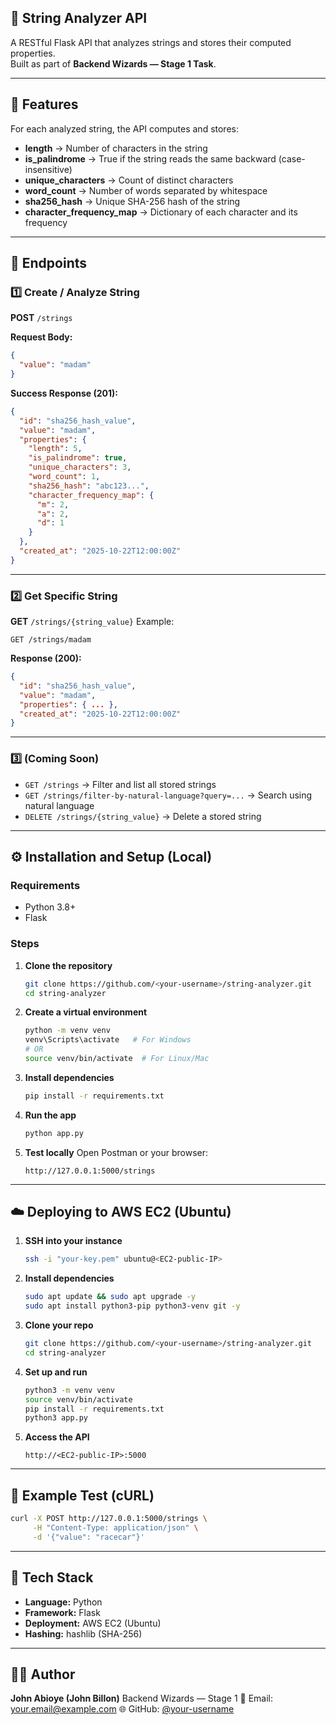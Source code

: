## 🧠 String Analyzer API  
A RESTful Flask API that analyzes strings and stores their computed properties.  
Built as part of **Backend Wizards — Stage 1 Task**.

---

## 🚀 Features
For each analyzed string, the API computes and stores:
- **length** → Number of characters in the string  
- **is_palindrome** → True if the string reads the same backward (case-insensitive)  
- **unique_characters** → Count of distinct characters  
- **word_count** → Number of words separated by whitespace  
- **sha256_hash** → Unique SHA-256 hash of the string  
- **character_frequency_map** → Dictionary of each character and its frequency  

---

## 🧩 Endpoints

### 1️⃣ Create / Analyze String
**POST** `/strings`

**Request Body:**
```json
{
  "value": "madam"
}
````

**Success Response (201):**

```json
{
  "id": "sha256_hash_value",
  "value": "madam",
  "properties": {
    "length": 5,
    "is_palindrome": true,
    "unique_characters": 3,
    "word_count": 1,
    "sha256_hash": "abc123...",
    "character_frequency_map": {
      "m": 2,
      "a": 2,
      "d": 1
    }
  },
  "created_at": "2025-10-22T12:00:00Z"
}
```

---

### 2️⃣ Get Specific String

**GET** `/strings/{string_value}`
Example:

```
GET /strings/madam
```

**Response (200):**

```json
{
  "id": "sha256_hash_value",
  "value": "madam",
  "properties": { ... },
  "created_at": "2025-10-22T12:00:00Z"
}
```

---

### 3️⃣ (Coming Soon)

* `GET /strings` → Filter and list all stored strings
* `GET /strings/filter-by-natural-language?query=...` → Search using natural language
* `DELETE /strings/{string_value}` → Delete a stored string

---

## ⚙️ Installation and Setup (Local)

### Requirements

* Python 3.8+
* Flask

### Steps

1. **Clone the repository**

   ```bash
   git clone https://github.com/<your-username>/string-analyzer.git
   cd string-analyzer
   ```

2. **Create a virtual environment**

   ```bash
   python -m venv venv
   venv\Scripts\activate   # For Windows
   # OR
   source venv/bin/activate  # For Linux/Mac
   ```

3. **Install dependencies**

   ```bash
   pip install -r requirements.txt
   ```

4. **Run the app**

   ```bash
   python app.py
   ```

5. **Test locally**
   Open Postman or your browser:

   ```
   http://127.0.0.1:5000/strings
   ```

---

## ☁️ Deploying to AWS EC2 (Ubuntu)

1. **SSH into your instance**

   ```bash
   ssh -i "your-key.pem" ubuntu@<EC2-public-IP>
   ```

2. **Install dependencies**

   ```bash
   sudo apt update && sudo apt upgrade -y
   sudo apt install python3-pip python3-venv git -y
   ```

3. **Clone your repo**

   ```bash
   git clone https://github.com/<your-username>/string-analyzer.git
   cd string-analyzer
   ```

4. **Set up and run**

   ```bash
   python3 -m venv venv
   source venv/bin/activate
   pip install -r requirements.txt
   python3 app.py
   ```

5. **Access the API**

   ```
   http://<EC2-public-IP>:5000
   ```

---

## 🧪 Example Test (cURL)

```bash
curl -X POST http://127.0.0.1:5000/strings \
     -H "Content-Type: application/json" \
     -d '{"value": "racecar"}'
```

---

## 🧰 Tech Stack

* **Language:** Python
* **Framework:** Flask
* **Deployment:** AWS EC2 (Ubuntu)
* **Hashing:** hashlib (SHA-256)

---

## 👨‍💻 Author

**John Abioye (John Billon)**
Backend Wizards — Stage 1
📧 Email: [your.email@example.com](mailto:your.email@example.com)
🌐 GitHub: [@your-username](https://github.com/your-username)
